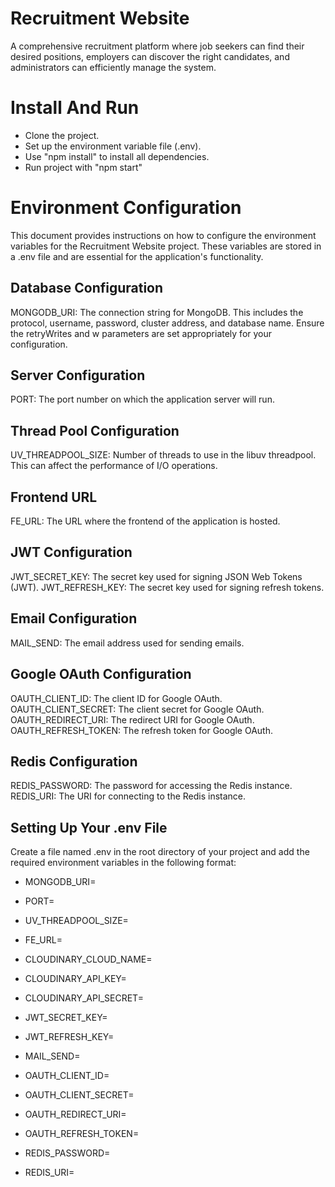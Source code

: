 
# Recruitment Website

A comprehensive recruitment platform where job seekers can find their desired positions,
employers can discover the right candidates, and administrators can efficiently manage the
system.

# Install And Run

- Clone the project.
- Set up the environment variable file (.env).
- Use "npm install" to install all dependencies.
- Run project with "npm start"

# Environment Configuration

This document provides instructions on how to configure the environment variables for the Recruitment Website project. These variables are stored in a .env file and are essential for the application's functionality.

## Database Configuration
MONGODB_URI: The connection string for MongoDB. This includes the protocol, username, password, cluster address, and database name. Ensure the retryWrites and w parameters are set appropriately for your configuration.

## Server Configuration
PORT: The port number on which the application server will run.

## Thread Pool Configuration
UV_THREADPOOL_SIZE: Number of threads to use in the libuv threadpool. This can affect the performance of I/O operations.

## Frontend URL
FE_URL: The URL where the frontend of the application is hosted.

## JWT Configuration
JWT_SECRET_KEY: The secret key used for signing JSON Web Tokens (JWT).
JWT_REFRESH_KEY: The secret key used for signing refresh tokens.

## Email Configuration
MAIL_SEND: The email address used for sending emails.

## Google OAuth Configuration
OAUTH_CLIENT_ID: The client ID for Google OAuth.
OAUTH_CLIENT_SECRET: The client secret for Google OAuth.
OAUTH_REDIRECT_URI: The redirect URI for Google OAuth.
OAUTH_REFRESH_TOKEN: The refresh token for Google OAuth.

## Redis Configuration
REDIS_PASSWORD: The password for accessing the Redis instance.
REDIS_URI: The URI for connecting to the Redis instance.

## Setting Up Your .env File
Create a file named .env in the root directory of your project and add the required environment variables in the following format:

- MONGODB_URI=<your-mongodb-uri>

- PORT=<your-port-number>

- UV_THREADPOOL_SIZE=<your-threadpool-size>

- FE_URL=<your-frontend-url>

- CLOUDINARY_CLOUD_NAME=<your-cloudinary-cloud-name>

- CLOUDINARY_API_KEY=<your-cloudinary-api-key>

- CLOUDINARY_API_SECRET=<your-cloudinary-api-secret>

- JWT_SECRET_KEY=<your-jwt-secret-key>

- JWT_REFRESH_KEY=<your-jwt-refresh-key>

- MAIL_SEND=<your-email-address>

- OAUTH_CLIENT_ID=<your-oauth-client-id>

- OAUTH_CLIENT_SECRET=<your-oauth-client-secret>

- OAUTH_REDIRECT_URI=<your-oauth-redirect-uri>

- OAUTH_REFRESH_TOKEN=<your-oauth-refresh-token>

- REDIS_PASSWORD=<your-redis-password>

- REDIS_URI=<your-redis-uri>
